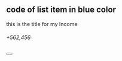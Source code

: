 ## code of list item in blue color

  <div className="bg-gradient-to-r from-[#10338a] from-65% to-[#082263] rounded-[1.25rem] drop-shadow-md py-[1rem] px-[.75rem] m-2 mb-5 flex flex-row items-center" >
     <div className="bg-[#ffffff] border-none rounded-[.75rem] h-[3rem] w-[3.5rem] flex items-center justify-center" ><FontAwesomeIcon className="text-[#10338a] text-[24px]" icon={faReceipt} /></div>
        <div className="px-2 w-full overflow-hidden" >
            <p className="text-[16px] font-medium text-[#ffffff] " >this is the title for my Income</p>
             <h6 className="text-[18px] text-[#ffffff] font-bold" ><FontAwesomeIcon icon={faIndianRupeeSign} ></FontAwesomeIcon> +562,456</h6>
        </div>
        <button className="bg-tranparent px-2 border-none rounded-[.75rem] h-[2rem] w-[2rem] flex justify-end items-center" ><FontAwesomeIcon className="text-[#ffffff] text-[18px]" icon={faTrashCan} /></button>
  </div>





   <dialog  className="h-screen w-screen fixed inset-0 bg-black bg-opacity-30 backdrop-blur-sm flex justify-center items-center">my modal</dialog>




  
